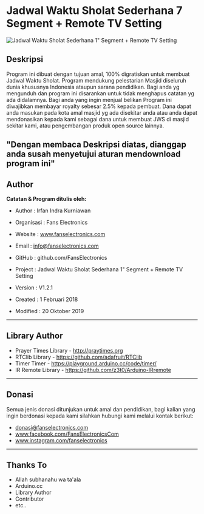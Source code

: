 # Jadwal Waktu Sholat Sederhana 7 Segment + Remote TV Setting

![Jadwal Waktu Sholat Sederhana 1" Segment + Remote TV Setting](https://i.ytimg.com/vi/INfnUTeq6bI/maxresdefault.jpg)

## Deskripsi
Program ini dibuat dengan tujuan amal, 100% digratiskan untuk membuat Jadwal Waktu Sholat. Program mendukung pelestarian Masjid diseluruh dunia khususnya Indonesia ataupun sarana pendidikan. Bagi anda yg mengunduh dan program ini disarankan untuk tidak menghapus catatan yg ada didalamnya. Bagi anda yang ingin menjual belikan Program ini diwajibkan membayar royalty sebesar 2.5% kepada pembuat. Dana dapat anda masukan pada kota amal masjid yg ada disekitar anda atau anda dapat mendonasikan kepada kami sebagai dana untuk membuat JWS di masjid sekitar kami, atau pengembangan produk open source lainnya.

"Dengan membaca Deskripsi diatas, dianggap anda susah menyetujui aturan mendownload program ini"
---
## Author
**Catatan & Program ditulis oleh:**
- Author      : Irfan Indra Kurniawan
- Organisasi  : Fans Electronics
- Website     : www.fanselectronics.com
- Email       : info@fanselectronics.com
- GitHub      : github.com/FansElectronics

- Project     : Jadwal Waktu Sholat Sederhana 1" Segment + Remote TV Setting
- Version     : V1.2.1
- Created     : 1 Februari 2018
- Modified    : 20 Oktober 2019 

---
## Library Author
- Prayer Times Library - http://praytimes.org
- RTClib Library - https://github.com/adafruit/RTClib
- Timer Timer - https://playground.arduino.cc/code/timer/
- IR Remote Library - https://github.com/z3t0/Arduino-IRremote

---
## Donasi
Semua jenis donasi ditunjukan untuk amal dan pendidikan, bagi kalian yang ingin berdonasi kepada kami silahkan hubungi kami melalui kontak berikut:
- donasi@fanselectronics.com
- www.facebook.com/FansElectronicsCom
- www.instagram.com/fanselectronics

---
## Thanks To
- Allah subhanahu wa ta'ala
- Arduino.cc
- Library Author
- Contributor
- etc..